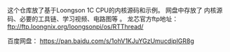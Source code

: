 这个仓库放了基于Loongson 1C CPU的内核源码和示例。 网盘中存放了 内核源码、必要的工具链、学习视频、电路图等 。 龙芯官方ftp地址：  ftp://ftp.loongnix.org/loongsonpi/os/RTThread/ 

百度网盘： https://pan.baidu.com/s/1ohV1KJuYGzUmucdiplGR8g 